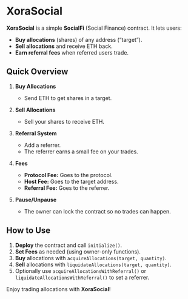 # XoraSocial

**XoraSocial** is a simple **SocialFi** (Social Finance) contract. It lets users:

- **Buy allocations** (shares) of any address (“target”).
- **Sell allocations** and receive ETH back.
- **Earn referral fees** when referred users trade.

## Quick Overview

1. **Buy Allocations**

   - Send ETH to get shares in a target.

2. **Sell Allocations**

   - Sell your shares to receive ETH.

3. **Referral System**

   - Add a referrer.
   - The referrer earns a small fee on your trades.

4. **Fees**

   - **Protocol Fee:** Goes to the protocol.
   - **Host Fee:** Goes to the target address.
   - **Referral Fee:** Goes to the referrer.

5. **Pause/Unpause**
   - The owner can lock the contract so no trades can happen.

## How to Use

1. **Deploy** the contract and call `initialize()`.
2. **Set Fees** as needed (using owner-only functions).
3. **Buy** allocations with `acquireAllocations(target, quantity)`.
4. **Sell** allocations with `liquidateAllocations(target, quantity)`.
5. Optionally use `acquireAllocationsWithReferral()` or `liquidateAllocationsWithReferral()` to set a referrer.

Enjoy trading allocations with **XoraSocial**!
